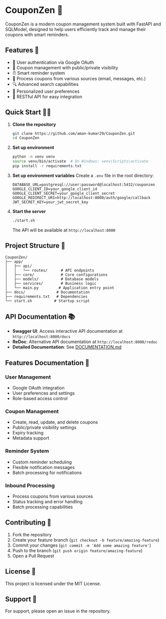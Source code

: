 # CouponZen 🎫

CouponZen is a modern coupon management system built with FastAPI and SQLModel, designed to help users efficiently track and manage their coupons with smart reminders.

## Features 🚀

- 👤 User authentication via Google OAuth
- 🎫 Coupon management with public/private visibility
- ⏰ Smart reminder system
- 📧 Process coupons from various sources (email, messages, etc.)
- 🔍 Advanced search capabilities
- 🎯 Personalized user preferences
- 📱 RESTful API for easy integration

## Quick Start 🏃‍♂️

1. **Clone the repository**
   ```bash
   git clone https://github.com/aman-kumar29/CouponZen.git
   cd CouponZen
   ```

2. **Set up environment**
   ```bash
   python -m venv venv
   source venv/bin/activate  # On Windows: venv\Scripts\activate
   pip install -r requirements.txt
   ```

3. **Set up environment variables**
   Create a `.env` file in the root directory:
   ```env
   DATABASE_URL=postgresql://user:password@localhost:5432/couponzen
   GOOGLE_CLIENT_ID=your_google_client_id
   GOOGLE_CLIENT_SECRET=your_google_client_secret
   GOOGLE_REDIRECT_URI=http://localhost:8000/auth/google/callback
   JWT_SECRET_KEY=your_jwt_secret_key
   ```

4. **Start the server**
   ```bash
   ./start.sh
   ```
   The API will be available at `http://localhost:8000`

## Project Structure 📁

```
CouponZen/
├── app/
│   ├── api/
│   │   └── routes/      # API endpoints
│   ├── core/            # Core configurations
│   ├── models/          # Database models
│   ├── services/        # Business logic
│   └── main.py         # Application entry point
├── docs/              # Documentation
├── requirements.txt   # Dependencies
└── start.sh          # Startup script
```

## API Documentation 📚

- **Swagger UI**: Access interactive API documentation at `http://localhost:8000/docs`
- **ReDoc**: Alternative API documentation at `http://localhost:8000/redoc`
- **Detailed Documentation**: See [DOCUMENTATION.md](docs/DOCUMENTATION.md)

## Features Documentation 📖

### User Management
- Google OAuth integration
- User preferences and settings
- Role-based access control

### Coupon Management
- Create, read, update, and delete coupons
- Public/private visibility settings
- Expiry tracking
- Metadata support

### Reminder System
- Custom reminder scheduling
- Flexible notification messages
- Batch processing for notifications

### Inbound Processing
- Process coupons from various sources
- Status tracking and error handling
- Batch processing capabilities

## Contributing 🤝

1. Fork the repository
2. Create your feature branch (`git checkout -b feature/amazing-feature`)
3. Commit your changes (`git commit -m 'Add some amazing feature'`)
4. Push to the branch (`git push origin feature/amazing-feature`)
5. Open a Pull Request

## License 📄

This project is licensed under the MIT License.

## Support 💬

For support, please open an issue in the repository.
